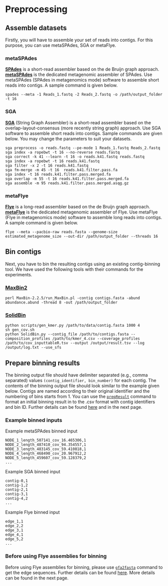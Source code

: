 # Preprocessing

## Assemble datasets

Firstly, you will have to assemble your set of reads into contigs. For this purpose, you can use metaSPAdes, SGA or metaFlye.

### metaSPAdes
[**SPAdes**](http://cab.spbu.ru/software/spades/) is a short-read assembler based on the de Bruijn graph approach. [**metaSPAdes**](https://genome.cshlp.org/content/27/5/824) is the dedicated metagenomic assembler of SPAdes. Use metaSPAdes (SPAdes in metagenomics mode) software to assemble short reads into contigs. A sample command is given below.

```
spades --meta -1 Reads_1.fastq -2 Reads_2.fastq -o /path/output_folder -t 16
```

### SGA
[**SGA**](https://github.com/jts/sga) (String Graph Assembler) is a short-read assembler based on the overlap-layout-consensus (more recently string graph) approach. Use SGA software to assemble short reads into contigs. Sample commands are given below. You may change the parameters to suit your datasets.

```
sga preprocess -o reads.fastq --pe-mode 1 Reads_1.fastq Reads_2.fastq
sga index -a ropebwt -t 16 --no-reverse reads.fastq
sga correct -k 41 --learn -t 16 -o reads.k41.fastq reads.fastq
sga index -a ropebwt -t 16 reads.k41.fastq
sga filter -x 2 -t 16 reads.k41.fastq
sga fm-merge -m 45 -t 16  reads.k41.filter.pass.fa
sga index -t 16 reads.k41.filter.pass.merged.fa
sga overlap -m 55 -t 16 reads.k41.filter.pass.merged.fa
sga assemble -m 95 reads.k41.filter.pass.merged.asqg.gz
```

### metaFlye
[**Flye**](https://github.com/fenderglass/Flye) is a long-read assembler based on the de Bruijn graph approach. [**metaFlye**](https://www.nature.com/articles/s41592-020-00971-x) is the dedicated metagenomic assembler of Flye. Use metaFlye (Flye in metagenomics mode) software to assemble long reads into contigs. A sample command is given below.

```
flye --meta --pacbio-raw reads.fasta --genome-size estimated_metagenome_size --out-dir /path/output_folder --threads 16
```

## Bin contigs

Next, you have to bin the resulting contigs using an existing contig-binning tool. We have used the following tools with their commands for the experiments.

### [MaxBin2](https://sourceforge.net/projects/maxbin2/)

```
perl MaxBin-2.2.5/run_MaxBin.pl -contig contigs.fasta -abund abundance.abund -thread 8 -out /path/output_folder
```

### [SolidBin](https://github.com/sufforest/SolidBin)

```
python scripts/gen_kmer.py /path/to/data/contig.fasta 1000 4 
sh gen_cov.sh 
python SolidBin.py --contig_file /path/to/contigs.fasta --composition_profiles /path/to/kmer_4.csv --coverage_profiles /path/to/cov_inputtableR.tsv --output /output/result.tsv --log /output/log.txt --use_sfs
```

## Prepare binning results

The binning output file should have delimiter separated (e.g., comma separated) values ```(contig_identifier, bin_number)``` for each contig. The contents of the binning output file should look similar to the example given below. Contigs are named according to their original identifier and the numbering of bins starts from 1. You can use the [`prepResult`](https://github.com/Vini2/GraphBin2/blob/master/src/support/prepResult.py) command to format an initial binning result in to the .csv format with contig identifiers and bin ID. Further details can be found [here](https://github.com/Vini2/GraphBin2/blob/master/src/graphbin2/support/README.md#prepresultpy) and in the next page.

### Example binned inputs

Example metaSPAdes binned input
```
NODE_1_length_507141_cov_16.465306,1
NODE_2_length_487410_cov_94.354557,1
NODE_3_length_483145_cov_59.410818,1
NODE_4_length_468490_cov_20.967912,2
NODE_5_length_459607_cov_59.128379,2
...
```
Example SGA binned input
```
contig-0,1
contig-1,2
contig-2,1
contig-3,1
contig-4,2
...
```
Example Flye binned input
```
edge_1,1
edge_2,2
edge_3,1
edge_4,1
edge_5,2
...
```

### Before using Flye assemblies for binning

Before using Flye assemblies for binning, please use [`gfa2fasta`](https://github.com/Vini2/GraphBin2/blob/master/src/graphbin2/support/gfa2fasta.py) command to get the edge sequences. Further details can be found [here](https://github.com/Vini2/GraphBin2/blob/master/src/graphbin2/support/README.md#gfa2fastapy). More details can be found in the next page.
